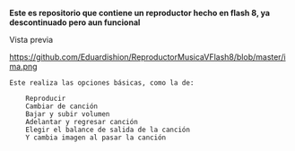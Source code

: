 **Este es repositorio que contiene un reproductor hecho en flash 8, ya descontinuado pero aun funcional**

Vista previa 

https://github.com/Eduardishion/ReproductorMusicaVFlash8/blob/master/ima.png


```
Este realiza las opciones básicas, como la de:

    Reproducir 
    Cambiar de canción 
    Bajar y subir volumen 
    Adelantar y regresar canción 
    Elegir el balance de salida de la canción  
    Y cambia imagen al pasar la canción
```





